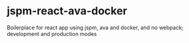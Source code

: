 # jspm-react-ava-docker
Boilerplace for react app using jspm, ava and docker, and no webpack; development and production modes
